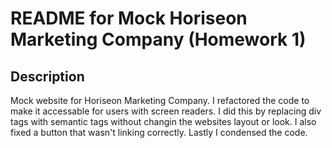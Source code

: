 # README for Mock Horiseon Marketing Company (Homework 1)

## Description

Mock website for Horiseon Marketing Company. I refactored the code to make it accessable for users with screen readers.
I did this by replacing div tags with semantic tags without changin the websites layout or look. I also fixed a button 
that wasn't linking correctly. Lastly I condensed the code.




